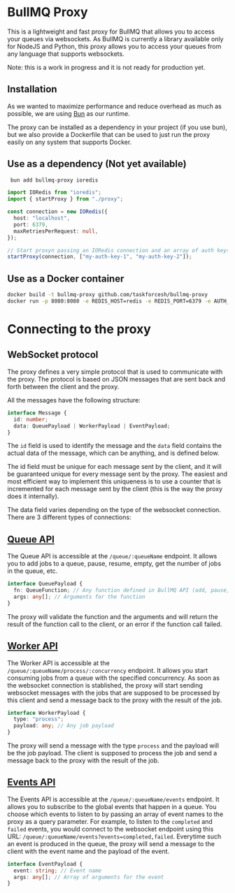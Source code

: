 # BullMQ Proxy

This is a lightweight and fast proxy for BullMQ that allows you to access your queues via websockets. As BullMQ is currently a library available only for NodeJS and Python, this proxy allows you to access your queues from any language that supports websockets.

Note: this is a work in progress and it is not ready for production yet.

## Installation

As we wanted to maximize performance and reduce overhead as much as possible, we are using [Bun](https://github.com/oven-sh/bun) as
our runtime.

The proxy can be installed as a dependency in your project (if you use bun), but we also
provide a Dockerfile that can be used to just run the proxy easily on any system that supports Docker.

## Use as a dependency (Not yet available)

```bash
 bun add bullmq-proxy ioredis
```

```typescript
import IORedis from "ioredis";
import { startProxy } from "./proxy";

const connection = new IORedis({
  host: "localhost",
  port: 6379,
  maxRetriesPerRequest: null,
});

// Start proxyn passing an IORedis connection and an array of auth keys
startProxy(connection, ["my-auth-key-1", "my-auth-key-2"]);
```

## Use as a Docker container

```bash
docker build -t bullmq-proxy github.com/taskforcesh/bullmq-proxy
docker run -p 8080:8080 -e REDIS_HOST=redis -e REDIS_PORT=6379 -e AUTH_KEYS=my-auth-key-1,my-auth-key-2 bullmq-proxy
```

# Connecting to the proxy

## WebSocket protocol

The proxy defines a very simple protocol that is used to communicate with the proxy. The protocol is based on JSON messages that are sent back and forth between the client and the proxy.

All the messages have the following structure:

```typescript
interface Message {
  id: number;
  data: QueuePayload | WorkerPayload | EventPayload;
}
```

The `id` field is used to identify the message and the `data` field contains the actual data of the message, which can be anything, and is defined below.

The id field must be unique for each message sent by the client, and it will be guaranteed unique for every message sent by the proxy. The easiest and most efficient way to implement this uniqueness is to use a counter that is incremented for each message sent by the client (this is the way the proxy does it internally).

The data field varies depending on the type of the websocket connection. There are 3 different types of connections:

## [Queue API](#queue-api)

The Queue API is accessible at the `/queue/:queueName` endpoint. It allows you to add jobs to a queue, pause, resume, empty, get the number of jobs in the queue, etc.

```typescript
interface QueuePayload {
  fn: QueueFunction; // Any function defined in BullMQ API (add, pause, resume, etc)
  args: any[]; // Arguments for the function
}
```

The proxy will validate the function and the arguments and will return the result of the function call to the client, or an error if the function call failed.

## [Worker API](#worker-api)

The Worker API is accessible at the `/queue/:queueName/process/:concurrency` endpoint. It allows you start consuming jobs from a queue with the specified concurrency. As soon as the websocket connection is stablished, the proxy will start sending websocket messages with the jobs that are supposed to be processed by this client and send a message back to the proxy with the result of the job.

```typescript
interface WorkerPayload {
  type: "process";
  payload: any; // Any job payload
}
```

The proxy will send a message with the type `process` and the payload will be the job payload. The client is supposed to process the job and send a message back to the proxy with the result of the job.

## [Events API](#events-api)

The Events API is accessible at the `/queue/:queueName/events` endpoint. It allows you to subscribe to the global events
that happen in a queue. You choose which events to listen to by passing an array of event names to the proxy as a query parameter.
For example, to listen to the `completed` and `failed` events, you would connect to the websocket endpoint using this URL:
`/queue/:queueName/events?events=completed,failed`.
Everytime such an event is produced in the queue, the proxy will send a message to the client with the event name and the payload of the event.

```typescript
interface EventPayload {
  event: string; // Event name
  args: any[]; // Array of arguments for the event
}
```
